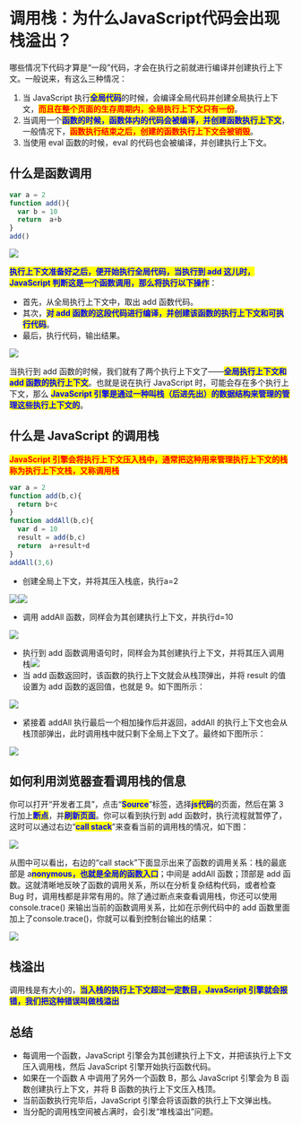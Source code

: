 # 调用栈：为什么JavaScript代码会出现栈溢出？

​哪些情况下代码才算是“一段”代码，才会在执行之前就进行编译并创建执行上下文。一般说来，有这么三种情况：

1. 当 JavaScript 执行<mark style="color:blue;">**全局代码**</mark>的时候，会编译全局代码并创建全局执行上下文，<mark style="color:red;">**而且在整个页面的生存周期内，全局执行上下文只有一份**</mark>。
2. 当调用一个<mark style="color:blue;">**函数的时候，函数体内的代码会被编译，并创建函数执行上下文**</mark>，一般情况下，<mark style="color:red;">**函数执行结束之后，创建的函数执行上下文会被销毁**</mark>。
3. 当使用 eval 函数的时候，eval 的代码也会被编译，并创建执行上下文。

## 什么是函数调用

```javascript
var a = 2
function add(){
  var b = 10
  return  a+b
}
add()
```

![](<../../.gitbook/assets/image (58).png>)

<mark style="color:blue;">**执行上下文准备好之后，便开始执行全局代码，当执行到 add 这儿时，JavaScript 判断这是一个函数调用，那么将执行以下操作**</mark>：

* 首先，从全局执行上下文中，取出 add 函数代码。
* 其次，<mark style="color:blue;">**对 add 函数的这段代码进行编译，并创建该函数的执行上下文和可执行代码**</mark>。
* 最后，执行代码，输出结果。

![](<../../.gitbook/assets/image (69).png>)

当执行到 add 函数的时候，我们就有了两个执行上下文了——<mark style="color:blue;">**全局执行上下文和 add 函数的执行上下文**</mark>。也就是说在执行 JavaScript 时，可能会存在多个执行上下文，那么 <mark style="color:blue;">**JavaScript 引擎是通过一种叫栈（后进先出）的数据结构来管理的管理这些执行上下文的**</mark>。

## 什么是 JavaScript 的调用栈

<mark style="color:red;">**JavaScript 引擎会将执行上下文压入栈中，通常把这种用来管理执行上下文的栈称为执行上下文栈，又称调用栈**</mark>

```javascript
var a = 2
function add(b,c){
  return b+c
}
function addAll(b,c){
  var d = 10
  result = add(b,c)
  return  a+result+d
}
addAll(3,6)
```

* 创建全局上下文，并将其压入栈底，执行a=2

![](<../../.gitbook/assets/image (75).png>)![](<../../.gitbook/assets/image (76).png>)

* 调用 addAll 函数，同样会为其创建执行上下文，并执行d=10

![](<../../.gitbook/assets/image (88) (1).png>)

* 执行到 add 函数调用语句时，同样会为其创建执行上下文，并将其压入调用栈![](<../../.gitbook/assets/image (84).png>)
* 当 add 函数返回时，该函数的执行上下文就会从栈顶弹出，并将 result 的值设置为 add 函数的返回值，也就是 9。如下图所示：

![](<../../.gitbook/assets/image (66) (1).png>)

* 紧接着 addAll 执行最后一个相加操作后并返回，addAll 的执行上下文也会从栈顶部弹出，此时调用栈中就只剩下全局上下文了。最终如下图所示：

![](<../../.gitbook/assets/image (71).png>)



## 如何利用浏览器查看调用栈的信息

你可以打开“开发者工具”，点击“<mark style="color:blue;">**Source**</mark>”标签，选择<mark style="color:blue;">**js代码**</mark>的页面，然后在第 3 行加上<mark style="color:blue;">**断点**</mark>，并<mark style="color:blue;">**刷新页面**</mark>。你可以看到执行到 add 函数时，执行流程就暂停了，这时可以通过右边“<mark style="color:blue;">**call stack**</mark>”来查看当前的调用栈的情况，如下图：

![](<../../.gitbook/assets/image (81) (1).png>)

从图中可以看出，右边的“call stack”下面显示出来了函数的调用关系：栈的最底部是 a<mark style="color:blue;">**nonymous，也就是全局的函数入口**</mark>；中间是 addAll 函数；顶部是 add 函数。这就清晰地反映了函数的调用关系，所以在分析复杂结构代码，或者检查 Bug 时，调用栈都是非常有用的。除了通过断点来查看调用栈，你还可以使用 console.trace() 来输出当前的函数调用关系，比如在示例代码中的 add 函数里面加上了console.trace()，你就可以看到控制台输出的结果：

![](<../../.gitbook/assets/image (67) (1).png>)

## 栈溢出

调用栈是有大小的，<mark style="color:blue;">**当入栈的执行上下文超过一定数目，JavaScript 引擎就会报错，我们把这种错误叫做栈溢出**</mark>

## 总结

* 每调用一个函数，JavaScript 引擎会为其创建执行上下文，并把该执行上下文压入调用栈，然后 JavaScript 引擎开始执行函数代码。
* 如果在一个函数 A 中调用了另外一个函数 B，那么 JavaScript 引擎会为 B 函数创建执行上下文，并将 B 函数的执行上下文压入栈顶。
* 当前函数执行完毕后，JavaScript 引擎会将该函数的执行上下文弹出栈。
* 当分配的调用栈空间被占满时，会引发“堆栈溢出”问题。
